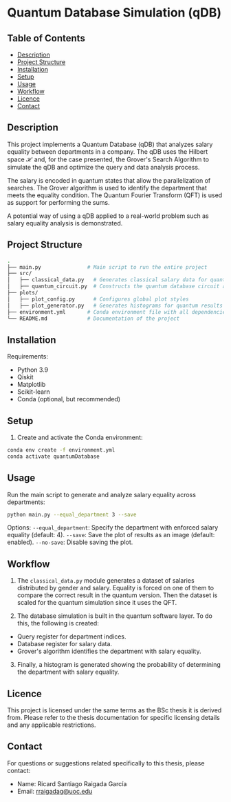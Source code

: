 # Quantum Database Simulation (qDB)

## Table of Contents

- [Description](#description)
- [Project Structure](#project-structure)
- [Installation](#installation)
- [Setup](#setup)
- [Usage](#usage)
- [Workflow](#workflow)
- [Licence](#licence)
- [Contact](#contact)

## Description

This project implements a Quantum Database (qDB) that analyzes salary equality between departments in a company. The qDB uses the Hilbert space $\mathcal{H}$ and, for the case presented, the Grover's Search Algorithm to simulate the qDB and optimize the query and data analysis process.

The salary is encoded in quantum states that allow the parallelization of searches. The Grover algorithm is used to identify the department that meets the equality condition. The Quantum Fourier Transform (QFT) is used as support for performing the sums.

A potential way of using a qDB applied to a real-world problem such as salary equality analysis is demonstrated.

## Project Structure

```bash
.
├── main.py               # Main script to run the entire project
├── src/
│   ├── classical_data.py   # Generates classical salary data for quantum encoding
│   ├── quantum_circuit.py  # Constructs the quantum database circuit and simulates it
├── plots/
│   ├── plot_config.py      # Configures global plot styles
│   ├── plot_generator.py   # Generates histograms for quantum results
├── environment.yml       # Conda environment file with all dependencies
└── README.md             # Documentation of the project
```

## Installation

Requirements:

- Python 3.9
- Qiskit
- Matplotlib
- Scikit-learn
- Conda (optional, but recommended)

## Setup

1. Create and activate the Conda environment:

```bash
conda env create -f environment.yml
conda activate quantumDatabase
```

## Usage

Run the main script to generate and analyze salary equality across departments:

```bash
python main.py --equal_department 3 --save
```

Options:
`--equal_department`: Specify the department with enforced salary equality (default: 4).
`--save`: Save the plot of results as an image (default: enabled).
`--no-save`: Disable saving the plot.

## Workflow

1. The `classical_data.py` module generates a dataset of salaries distributed by gender and salary. Equality is forced on one of them to compare the correct result in the quantum version. Then the dataset is scaled for the quantum simulation since it uses the QFT.

2. The database simulation is built in the quantum software layer. To do this, the following is created:

- Query register for department indices.
- Database register for salary data.
- Grover's algorithm identifies the department with salary equality.

3. Finally, a histogram is generated showing the probability of determining the department with salary equality.

## Licence

This project is licensed under the same terms as the BSc thesis it is derived from. Please refer to the thesis documentation for specific licensing details and any applicable restrictions.

## Contact

For questions or suggestions related specifically to this thesis, please contact:

- Name: Ricard Santiago Raigada García
- Email: <rraigadag@uoc.edu>
